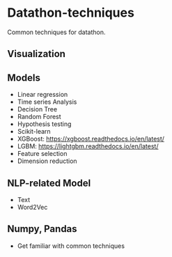 # Datathon-techniques
Common techniques for datathon.


## Visualization


## Models

- Linear regression
- Time series Analysis
- Decision Tree
- Random Forest
- Hypothesis testing
- Scikit-learn
- XGBoost: https://xgboost.readthedocs.io/en/latest/
- LGBM: https://lightgbm.readthedocs.io/en/latest/
- Feature selection
- Dimension reduction



## NLP-related Model

- Text
- Word2Vec

## Numpy, Pandas

- Get familiar with common techniques
